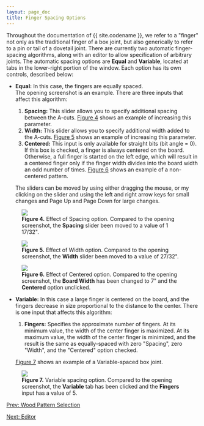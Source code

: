 ```yaml
---
layout: page_doc
title: Finger Spacing Options
---
```


Throughout the documentation of {{ site.codename }}, we refer to a \"finger\" not only
as the traditional finger of a box joint, but also generically to refer to a
pin or tail of a dovetail joint.  There are currently two automatic finger-spacing
algorithms, along with an editor to allow specification of arbitrary joints.
The automatic spacing options are <b>Equal</b> and <b>Variable</b>, located at
tabs in the lower-right portion of the window.  Each option has its own
controls, described below:


* <a name="equal_spacing"></a>
  <b>Equal:</b> In this case, the fingers are equally spaced.  
  <a data-featherlight="{{ site.baseurl }}/images/opening_screen_shot.png">The
  opening screenshot</a> is an example.
  There are three inputs that affect this algorithm:

  1. <b>Spacing:</b> This slider allows you to specify additional spacing between
    the A-cuts.  [Figure 4](#figure4) shows an example of increasing this parameter.
  2. <b>Width:</b> This slider allows you to specify additional width added
    to the A-cuts.
    [Figure 5](#figure5) shows an example of increasing this parameter.
  3. <b>Centered:</b> This input is only available for straight bits (bit
    angle = 0).  If this box is checked, a finger is always centered on
    the board.  Otherwise, a full finger is started on the left edge, which
    will result in a centered finger only if the finger width divides into the
    board width an odd number of times.
    [Figure 6](#figure6) shows an example of a non-centered pattern.

  The sliders can be moved by using either dragging the mouse, or my clicking on the
  slider and using the left and right arrow keys for small changes and Page Up
  and Page Down for large changes.

<figure class="zoomable">
<a name="figure4">
<img src="{{ site.baseurl }}/images/bspacing_screen_shot.png">
</a>
<figcaption>
<b>Figure 4.</b>  Effect of Spacing option.  Compared to 
<a data-featherlight="{{ site.baseurl }}/images/opening_screen_shot.png">the
opening screenshot</a>, the <b>Spacing</b>
slider been moved to a value of 1 17/32".
</figcaption>
</figure>

<figure class="zoomable">
<a name="figure5">
<img src="{{ site.baseurl }}/images/width_screen_shot.png">
</a>
<figcaption>
<b>Figure 5.</b>  Effect of Width option.  Compared to 
<a data-featherlight="{{ site.baseurl }}/images/opening_screen_shot.png">the
opening screenshot</a>, the <b>Width</b>
slider been moved to a value of 27/32".
</figcaption>
</figure>

<figure class="zoomable">
<a name="figure6">
<img src="{{ site.baseurl }}/images/centered_screen_shot.png">
</a>
<figcaption>
<b>Figure 6.</b>  Effect of Centered option.  Compared to 
<a data-featherlight="{{ site.baseurl }}/images/opening_screen_shot.png">the
opening screenshot</a>, the <b>Board
Width</b> has been changed to 7" and the <b>Centered</b> option unclicked.
</figcaption>
</figure>


* <a name="variable_spacing"></a>
  <b>Variable:</b> In this case a large finger is centered on the board,
  and the fingers decrease in size proportional to the distance to the center.
  There is one input that affects this algorithm:

  1. <b>Fingers:</b> Specifies the approximate number of
    fingers.  At its minimum value, the width of the center finger is maximized. At
    its maximum value, the width of the center finger is minimized, and the result is
    the same as equally-spaced with zero \"Spacing\", zero \"Width\", and
    the \"Centered\" option checked.

  [Figure 7](#figure7) shows an example of a Variable-spaced box joint.

<figure class="zoomable">
<a name="figure7">
<img src="{{ site.baseurl }}/images/variable_screen_shot.png">
</a>
<figcaption>
<b>Figure 7.</b>  Variable spacing option.  Compared to 
<a data-featherlight="{{ site.baseurl }}/images/opening_screen_shot.png">the
opening screenshot</a>, the
<b>Variable</b> tab has been clicked and the <b>Fingers</b> input has a
value of 5.
</figcaption>
</figure>

<div id="textbox">
  <p class="alignleft">
    <a href="{{ site.baseurl }}/wood_patterns/">Prev: Wood Pattern Selection</a>
  </p>
  <p class="alignright">
    <a href="{{ site.baseurl }}/editor/">Next: Editor</a>
  </p>
</div>
<div style="clear: both;"></div>
